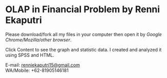 # OLAP in Financial Problem by Renni Ekaputri

Please download/fork all my files in your computer then open it by *Google Chrome/Mozilla/other browser*.

Click Content to see the graph and statistic data.
I created and analyzed it using SPSS and HTML.

E-mail: renniekaputri15@gmail.com </br>
WA/Mobile: +62-81905146181

